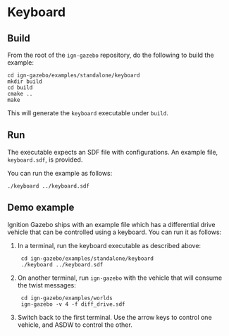 # Keyboard

## Build

From the root of the `ign-gazebo` repository, do the following to build the example:

~~~
cd ign-gazebo/examples/standalone/keyboard
mkdir build
cd build
cmake ..
make
~~~

This will generate the `keyboard` executable under `build`.

## Run

The executable expects an SDF file with configurations.
An example file, `keyboard.sdf`, is provided.

You can run the example as follows:

    ./keyboard ../keyboard.sdf

## Demo example

Ignition Gazebo ships with an example file which has a differential drive vehicle
that can be controlled using a keyboard. You can run it as follows:

1. In a terminal, run the keyboard executable as described above:

        cd ign-gazebo/examples/standalone/keyboard
        ./keyboard ../keyboard.sdf

1. On another terminal, run `ign-gazebo` with the vehicle that will
   consume the twist messages:

        cd ign-gazebo/examples/worlds
        ign-gazebo -v 4 -f diff_drive.sdf

1. Switch back to the first terminal. Use the arrow keys to control one vehicle,
   and ASDW to control the other.
